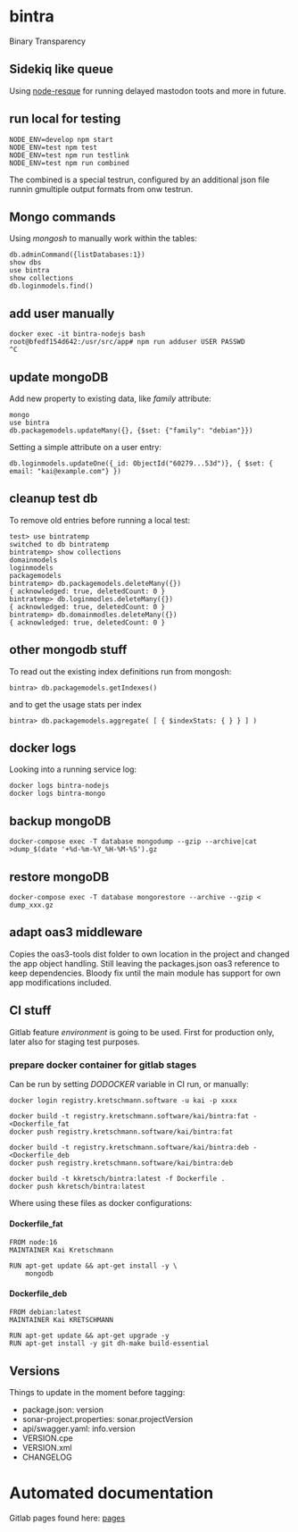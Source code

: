 # bintra

Binary Transparency

## Sidekiq like queue

Using [node-resque](https://github.com/actionhero/node-resque) for running delayed mastodon toots and more in future.

## run local for testing

    NODE_ENV=develop npm start
    NODE_ENV=test npm test
    NODE_ENV=test npm run testlink
    NODE_ENV=test npm run combined

The combined is a special testrun, configured by an additional json file runnin gmultiple output formats from onw testrun.

## Mongo commands

Using *mongosh* to manually work within the tables:

    db.adminCommand({listDatabases:1})
    show dbs
    use bintra
    show collections
    db.loginmodels.find()

## add user manually

    docker exec -it bintra-nodejs bash
    root@bfedf154d642:/usr/src/app# npm run adduser USER PASSWD
    ^C

## update mongoDB

Add new property to existing data, like *family* attribute:

    mongo
    use bintra
    db.packagemodels.updateMany({}, {$set: {"family": "debian"}})

Setting a simple attribute on a user entry:

    db.loginmodels.updateOne({_id: ObjectId("60279...53d")}, { $set: { email: "kai@example.com"} })

## cleanup test db

To remove old entries before running a local test:

    test> use bintratemp
    switched to db bintratemp
    bintratemp> show collections
    domainmodels
    loginmodels
    packagemodels
    bintratemp> db.packagemodels.deleteMany({})
    { acknowledged: true, deletedCount: 0 }
    bintratemp> db.loginmodles.deleteMany({})
    { acknowledged: true, deletedCount: 0 }
    bintratemp> db.domainmodles.deleteMany({})
    { acknowledged: true, deletedCount: 0 }


## other mongodb stuff

To read out the existing index definitions run from mongosh:

    bintra> db.packagemodels.getIndexes()

and to get the usage stats per index

    bintra> db.packagemodels.aggregate( [ { $indexStats: { } } ] )

## docker logs

Looking into a running service log:

    docker logs bintra-nodejs
    docker logs bintra-mongo

## backup mongoDB

    docker-compose exec -T database mongodump --gzip --archive|cat >dump_$(date '+%d-%m-%Y_%H-%M-%S').gz

## restore mongoDB

    docker-compose exec -T database mongorestore --archive --gzip < dump_xxx.gz

## adapt oas3 middleware

Copies the oas3-tools dist folder to own location in the project and changed the app object handling.
Still leaving the packages.json oas3 reference to keep dependencies.
Bloody fix until the main module has support for own app modifications included.

## CI stuff

Gitlab feature _environment_ is going to be used. First for production only, later also for staging test purposes.

### prepare docker container for gitlab stages

Can be run by setting _DODOCKER_ variable in CI run, or manually:

    docker login registry.kretschmann.software -u kai -p xxxx
    
    docker build -t registry.kretschmann.software/kai/bintra:fat - <Dockerfile_fat
    docker push registry.kretschmann.software/kai/bintra:fat
    
    docker build -t registry.kretschmann.software/kai/bintra:deb - <Dockerfile_deb
    docker push registry.kretschmann.software/kai/bintra:deb

    docker build -t kkretsch/bintra:latest -f Dockerfile .
    docker push kkretsch/bintra:latest

Where using these files as docker configurations:

#### Dockerfile\_fat

    FROM node:16
    MAINTAINER Kai Kretschmann
    
    RUN apt-get update && apt-get install -y \
        mongodb

#### Dockerfile\_deb

    FROM debian:latest
    MAINTAINER Kai KRETSCHMANN
    
    RUN apt-get update && apt-get upgrade -y
    RUN apt-get install -y git dh-make build-essential

## Versions

Things to update in the moment before tagging:

* package.json: version
* sonar-project.properties: sonar.projectVersion
* api/swagger.yaml: info.version
* VERSION.cpe
* VERSION.xml
* CHANGELOG

# Automated documentation

Gitlab pages found here: [pages](https://kgroup.kretschmann.fyi/bintra/)
